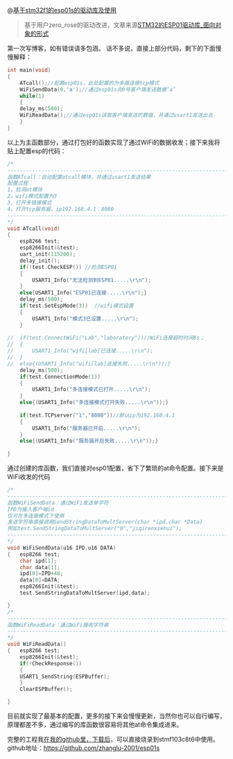 ﻿@[基于stm32f1的esp01s的驱动库及使用](这里写自定义目录标题)

> 基于用户zero_rose的驱动改进，文章来源[STM32的ESP01驱动库_面向对象的形式](https://blog.csdn.net/zero_rose/article/details/80955738)
> 
第一次写博客，如有错误请多包涵。
话不多说，直接上部分代码，剩下的下面慢慢解释：

```c
int main(void)
{
	ATcall();//配置esp01s，此处配置的为多路连接tcp模式
	WiFiSendData(0,'a');//通过esp01s向0号客户端发送数据‘a’
	while(1)
	{
	delay_ms(500);
	WiFiReadData();//通过esp01s读取客户端发送的数值，并通过usart1发送出去
	}
}
```
以上为主函数部分，通过打包好的函数实现了通过WiFi的数据收发；接下来我将贴上配置esp的代码：

```c
/*
-------------------------------------------------------------------------------
函数ATcall：自动配置atcall模块，并通过usart1发送结果
配置过程：
1，检测at模块
2，wifi模式配置为3
3，打开多链接模式
4，打开tcp服务器，ip192.168.4.1：8080
-------------------------------------------------------------------------------
*/
void ATcall(void)
{
	esp8266 test;
	esp8266Init(&test);
	uart_init(115200);
	delay_init();
	if(!test.CheckESP()) //检测ESP01
	{
		USART1_Info("无法检测到ESP01.....\r\n");
	}
	else{USART1_Info("ESP01已连接.....\r\n");}
	delay_ms(500);
	if(test.SetEspMode(3))  //wifi模式设置
	{
		USART1_Info("模式3已设置.....\r\n");
	}
	
//	if(test.ConnectWiFi("Lab","laboratory"))//WiFi连接超时时间6s；
//	{
//		USART1_Info("wifi[lab]已连接.....\r\n");
//	}
//	else{(USART1_Info("wifi[lab]连接失败.....\r\n"));}
	delay_ms(500);	
	if(test.ConnectionMode(1))
	{
		USART1_Info("多连接模式已打开.....\r\n");
	}
	else{(USART1_Info("多连接模式打开失败.....\r\n"));}
	
	if(test.TCPserver("1","8080"))//默认ip为192.168.4.1
	{
		USART1_Info("服务器已开启.....\r\n");
	}
	else{(USART1_Info("服务器开启失败.....\r\n"));}
	
}
```
 通过创建的库函数，我们直接对esp01配置，省下了繁琐的at命令配置。接下来是WiFi收发的代码
 

```c
/*
-------------------------------------------------------------------------------
函数WiFiSendData：通过WiFi发送单字符
IPD为接入客户端id
仅可在多连接模式下使用
发送字符串直接调用SendStringDataToMultServer(char *ipd,char *Data)
例如test.SendStringDataToMultServer("0","jiqirenxiehui");
-------------------------------------------------------------------------------
*/
void WiFiSendData(u16 IPD,u16 DATA)
{	esp8266 test;
	char ipd[1];
	char data[1];
	ipd[0]=IPD+48;
	data[0]=DATA;
	esp8266Init(&test);
	test.SendStringDataToMultServer(ipd,data);

}
/*
-------------------------------------------------------------------------------
函数WiFiReadData：通过WiFi接收字符串
-------------------------------------------------------------------------------
*/
void WiFiReadData()
{	esp8266 test;
	esp8266Init(&test);
	if(!CheckResponse())
	{
	USART1_SendString(ESPBuffer);
	}
	ClearESPBuffer();

}
```
 目前就实现了最基本的配置，更多的接下来会慢慢更新，当然你也可以自行编写，原理都差不多，通过编写的库函数很容易将其他at命令集成进来。
 

 完整的工程我[在我的github里，下载后](https://github.com/zhanglu-2001/esp01s)，可以直接烧录到stmf103c8t6中使用。
 github地址：https://github.com/zhanglu-2001/esp01s
